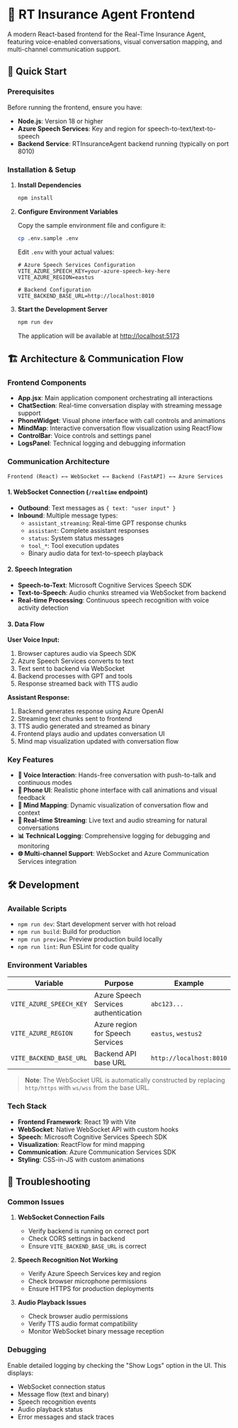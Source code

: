 # 🏥 RT Insurance Agent Frontend

A modern React-based frontend for the Real-Time Insurance Agent, featuring voice-enabled conversations, visual conversation mapping, and multi-channel communication support.

## 🚀 Quick Start

### Prerequisites

Before running the frontend, ensure you have:

- **Node.js**: Version 18 or higher
- **Azure Speech Services**: Key and region for speech-to-text/text-to-speech
- **Backend Service**: RTInsuranceAgent backend running (typically on port 8010)

### Installation & Setup

1. **Install Dependencies**
   ```bash
   npm install
   ```

2. **Configure Environment Variables**
   
   Copy the sample environment file and configure it:
   ```bash
   cp .env.sample .env
   ```
   
   Edit `.env` with your actual values:
   ```env
   # Azure Speech Services Configuration
   VITE_AZURE_SPEECH_KEY=your-azure-speech-key-here
   VITE_AZURE_REGION=eastus
   
   # Backend Configuration
   VITE_BACKEND_BASE_URL=http://localhost:8010
   ```

3. **Start the Development Server**
   ```bash
   npm run dev
   ```
   
   The application will be available at [http://localhost:5173](http://localhost:5173)

## 🏗️ Architecture & Communication Flow

### Frontend Components

- **App.jsx**: Main application component orchestrating all interactions
- **ChatSection**: Real-time conversation display with streaming message support
- **PhoneWidget**: Visual phone interface with call controls and animations
- **MindMap**: Interactive conversation flow visualization using ReactFlow
- **ControlBar**: Voice controls and settings panel
- **LogsPanel**: Technical logging and debugging information

### Communication Architecture

```
Frontend (React) ←→ WebSocket ←→ Backend (FastAPI) ←→ Azure Services
```

#### 1. **WebSocket Connection** (`/realtime` endpoint)
- **Outbound**: Text messages as `{ text: "user input" }`
- **Inbound**: Multiple message types:
  - `assistant_streaming`: Real-time GPT response chunks
  - `assistant`: Complete assistant responses
  - `status`: System status messages
  - `tool_*`: Tool execution updates
  - Binary audio data for text-to-speech playback

#### 2. **Speech Integration**
- **Speech-to-Text**: Microsoft Cognitive Services Speech SDK
- **Text-to-Speech**: Audio chunks streamed via WebSocket from backend
- **Real-time Processing**: Continuous speech recognition with voice activity detection

#### 3. **Data Flow**

**User Voice Input:**
1. Browser captures audio via Speech SDK
2. Azure Speech Services converts to text
3. Text sent to backend via WebSocket
4. Backend processes with GPT and tools
5. Response streamed back with TTS audio

**Assistant Response:**
1. Backend generates response using Azure OpenAI
2. Streaming text chunks sent to frontend
3. TTS audio generated and streamed as binary
4. Frontend plays audio and updates conversation UI
5. Mind map visualization updated with conversation flow

### Key Features

- **🎤 Voice Interaction**: Hands-free conversation with push-to-talk and continuous modes
- **📱 Phone UI**: Realistic phone interface with call animations and visual feedback
- **🧠 Mind Mapping**: Dynamic visualization of conversation flow and context
- **🔄 Real-time Streaming**: Live text and audio streaming for natural conversations
- **📊 Technical Logging**: Comprehensive logging for debugging and monitoring
- **🌐 Multi-channel Support**: WebSocket and Azure Communication Services integration

## 🛠️ Development

### Available Scripts

- `npm run dev`: Start development server with hot reload
- `npm run build`: Build for production
- `npm run preview`: Preview production build locally
- `npm run lint`: Run ESLint for code quality

### Environment Variables

| Variable | Purpose | Example |
|----------|---------|---------|
| `VITE_AZURE_SPEECH_KEY` | Azure Speech Services authentication | `abc123...` |
| `VITE_AZURE_REGION` | Azure region for Speech Services | `eastus`, `westus2` |
| `VITE_BACKEND_BASE_URL` | Backend API base URL | `http://localhost:8010` |

> **Note**: The WebSocket URL is automatically constructed by replacing `http/https` with `ws/wss` from the base URL.

### Tech Stack

- **Frontend Framework**: React 19 with Vite
- **WebSocket**: Native WebSocket API with custom hooks
- **Speech**: Microsoft Cognitive Services Speech SDK
- **Visualization**: ReactFlow for mind mapping
- **Communication**: Azure Communication Services SDK
- **Styling**: CSS-in-JS with custom animations

## 🔧 Troubleshooting

### Common Issues

1. **WebSocket Connection Fails**
   - Verify backend is running on correct port
   - Check CORS settings in backend
   - Ensure `VITE_BACKEND_BASE_URL` is correct

2. **Speech Recognition Not Working**
   - Verify Azure Speech Services key and region
   - Check browser microphone permissions
   - Ensure HTTPS for production deployments

3. **Audio Playback Issues**
   - Check browser audio permissions
   - Verify TTS audio format compatibility
   - Monitor WebSocket binary message reception

### Debugging

Enable detailed logging by checking the "Show Logs" option in the UI. This displays:
- WebSocket connection status
- Message flow (text and binary)
- Speech recognition events
- Audio playback status
- Error messages and stack traces
